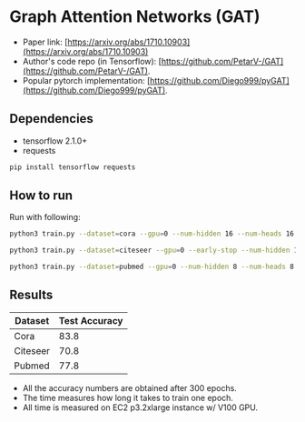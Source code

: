 Graph Attention Networks (GAT)
============

- Paper link: [https://arxiv.org/abs/1710.10903](https://arxiv.org/abs/1710.10903)
- Author's code repo (in Tensorflow):
  [https://github.com/PetarV-/GAT](https://github.com/PetarV-/GAT).
- Popular pytorch implementation:
  [https://github.com/Diego999/pyGAT](https://github.com/Diego999/pyGAT).

Dependencies
------------
- tensorflow 2.1.0+
- requests

```bash
pip install tensorflow requests
```

How to run
----------

Run with following:

```bash
python3 train.py --dataset=cora --gpu=0 --num-hidden 16 --num-heads 16 --epochs 200 --weight-decay 5e-4 --num-out-heads 4
```

```bash
python3 train.py --dataset=citeseer --gpu=0 --early-stop --num-hidden 16 --num-out-heads 8 --num-heads 8
```

```bash
python3 train.py --dataset=pubmed --gpu=0 --num-hidden 8 --num-heads 8 --num-out-heads 4 --weight-decay 1e-4 --early-stop
```


Results
-------

| Dataset  | Test Accuracy |
| -------- | ------------- |
| Cora     | 83.8          |
| Citeseer | 70.8          |
| Pubmed   | 77.8          |

* All the accuracy numbers are obtained after 300 epochs.
* The time measures how long it takes to train one epoch.
* All time is measured on EC2 p3.2xlarge instance w/ V100 GPU.
